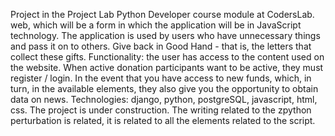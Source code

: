 Project in the Project Lab Python Developer course module at CodersLab. web, which will be a form in which the application will be in JavaScript technology. The application is used by users who have unnecessary things and pass it on to others. Give back in Good Hand - that is, the letters that collect these gifts. Functionality: the user has access to the content used on the website. When active donation participants want to be active, they must register / login. In the event that you have access to new funds, which, in turn, in the available elements, they also give you the opportunity to obtain data on news. Technologies: django, python, postgreSQL, javascript, html, css. The project is under construction. The writing related to the zpython perturbation is related, it is related to all the elements related to the script.
